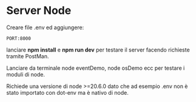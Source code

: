 # Server Node
Creare file .env ed aggiungere:
```
PORT:8000
```
lanciare **npm install** e **npm run dev** per testare il server facendo richieste tramite PostMan.

Lanciare da terminale node eventDemo, node osDemo ecc per testare i moduli di node.

Richiede una versione di node >=20.6.0 dato che ad esempio .env non è stato importato con dot-env ma è nativo di node.
